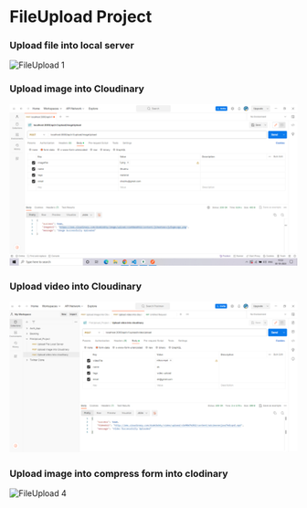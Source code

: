 # FileUpload Project 
### Upload file into local server
![FileUpload 1](https://github.com/Sk-Shubhasheesh/FileUpload_Project/assets/72690479/5d617c2a-54d5-4268-adb3-6c32e898fad5)

### Upload image into Cloudinary
![Upload image into Cloudniary](<Postman Image/FileUpload 2.png>)

### Upload video into Cloudinary
![Alt text](<Postman Image/FileUpload 3.png>)
### Upload image into compress form into clodinary
![FileUpload 4](https://github.com/Sk-Shubhasheesh/FileUpload_Project/assets/72690479/79c6e9ab-2836-4ee3-9b04-32e22391742b)
